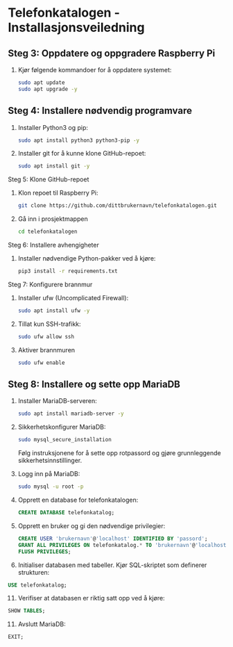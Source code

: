 # Telefonkatalogen - Installasjonsveiledning

## Steg 3: Oppdatere og oppgradere Raspberry Pi

1. Kjør følgende kommandoer for å oppdatere systemet:
   
   ```bash 
   sudo apt update
   sudo apt upgrade -y


## Steg 4: Installere nødvendig programvare
1. Installer Python3 og pip:
   
    ```bash
    sudo apt install python3 python3-pip -y
    
3. Installer git for å kunne klone GitHub-repoet:
   
    ```bash
    sudo apt install git -y

Steg 5: Klone GitHub-repoet
1. Klon repoet til Raspberry Pi:
   
    ```bash
    git clone https://github.com/dittbrukernavn/telefonkatalogen.git
    
3. Gå inn i prosjektmappen
   
   ```bash
   cd telefonkatalogen

Steg 6: Installere avhengigheter
1. Installer nødvendige Python-pakker ved å kjøre:
   
   ```bash
   pip3 install -r requirements.txt

Steg 7: Konfigurere brannmur
1. Installer ufw (Uncomplicated Firewall):
   
   ```bash
   sudo apt install ufw -y
   
3. Tillat kun SSH-trafikk:
   
   ```bash
   sudo ufw allow ssh
   
5. Aktiver brannmuren
   ```bash
   sudo ufw enable


## Steg 8: Installere og sette opp MariaDB

1. Installer MariaDB-serveren:
   
   ```bash
   sudo apt install mariadb-server -y
   ```

3. Sikkerhetskonfigurer MariaDB:
   
   ```bash
   sudo mysql_secure_installation
   ```
   Følg instruksjonene for å sette opp rotpassord og gjøre grunnleggende sikkerhetsinnstillinger.

5. Logg inn på MariaDB:
   
   ```bash
   sudo mysql -u root -p
   ```

7. Opprett en database for telefonkatalogen:
   
   ```sql
   CREATE DATABASE telefonkatalog;
   ```

9. Opprett en bruker og gi den nødvendige privilegier:
    
   ```sql
   CREATE USER 'brukernavn'@'localhost' IDENTIFIED BY 'passord';
   GRANT ALL PRIVILEGES ON telefonkatalog.* TO 'brukernavn'@'localhost';
   FLUSH PRIVILEGES;
   ```

11. Initialiser databasen med tabeller. Kjør SQL-skriptet som definerer strukturen: 
    
   ```sql
   USE telefonkatalog;
   ```

11. Verifiser at databasen er riktig satt opp ved å kjøre:
    
   ```sql
   SHOW TABLES;
   ```

11. Avslutt MariaDB:
    
   ```sql
   EXIT;
   ```








     



